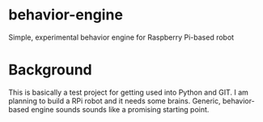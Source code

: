 behavior-engine
===============

Simple, experimental behavior engine for Raspberry Pi-based robot

Background
==========

This is basically a test project for getting used into Python and GIT. 
I am planning to build a RPi robot and it needs some brains. Generic, behavior-based
engine sounds sounds like a promising starting point.

